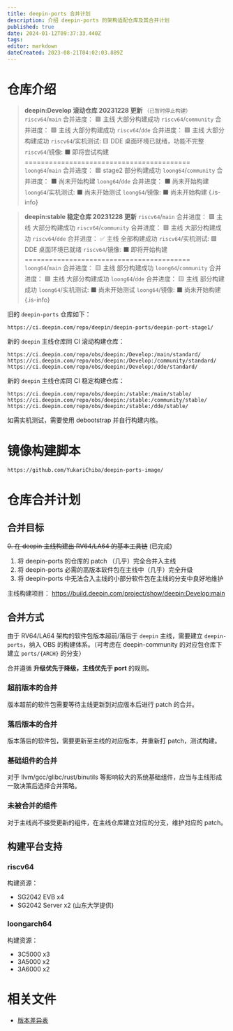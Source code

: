 ```yaml
---
title: deepin-ports 合并计划
description: 介绍 deepin-ports 的架构适配仓库及其合并计划
published: true
date: 2024-01-12T09:37:33.440Z
tags: 
editor: markdown
dateCreated: 2023-08-21T04:02:03.889Z
---
```


# 仓库介绍

> **deepin:Develop 滚动仓库 20231228 更新**
`（已暂时停止构建）`
`riscv64`/`main` 合并进度： 🟩 主线 大部分构建成功 
`riscv64`/`community` 合并进度： 🟩 主线 大部分构建成功
`riscv64`/`dde` 合并进度： 🟩 主线 大部分构建成功
`riscv64`/实机测试: 🟨 DDE 桌面环境已就绪，功能不完整
`riscv64`/镜像: ⬛ 即将尝试构建
=========================================
`loong64`/`main` 合并进度： 🟦 stage2 部分构建成功
`loong64`/`community` 合并进度： ⬛ 尚未开始构建
`loong64`/`dde` 合并进度： ⬛ 尚未开始构建
`loong64`/实机测试: ⬛ 尚未开始测试
`loong64`/镜像: ⬛ 尚未开始构建
{.is-info}


> **deepin:stable 稳定仓库 20231228 更新**
`riscv64`/`main` 合并进度： 🟩 主线 大部分构建成功 
`riscv64`/`community` 合并进度： 🟩 主线 大部分构建成功 
`riscv64`/`dde` 合并进度： ✅ 主线 全部构建成功
`riscv64`/实机测试: 🟩 DDE 桌面环境已就绪
`riscv64`/镜像: ⬛ 即将开始构建
=========================================
`loong64`/`main` 合并进度： 🟨 主线 部分构建成功
`loong64`/`community` 合并进度： 🟩 主线 大部分构建成功 
`loong64`/`dde` 合并进度： 🟨 主线 部分构建成功
`loong64`/实机测试: ⬛ 尚未开始测试
`loong64`/镜像: ⬛ 尚未开始构建
{.is-info}

旧的 `deepin-ports` 仓库如下：

```
https://ci.deepin.com/repo/deepin/deepin-ports/deepin-port-stage1/
```

新的 `deepin` 主线仓库同 CI 滚动构建仓库：

```
https://ci.deepin.com/repo/obs/deepin:/Develop:/main/standard/
https://ci.deepin.com/repo/obs/deepin:/Develop:/community/standard/
https://ci.deepin.com/repo/obs/deepin:/Develop:/dde/standard/
```

新的 `deepin` 主线仓库同 CI 稳定构建仓库：

```
https://ci.deepin.com/repo/obs/deepin:/stable:/main/stable/
https://ci.deepin.com/repo/obs/deepin:/stable:/community/stable/
https://ci.deepin.com/repo/obs/deepin:/stable:/dde/stable/
```

如需实机测试，需要使用 debootstrap 并自行构建内核。

# 镜像构建脚本

```
https://github.com/YukariChiba/deepin-ports-image/
```

# 仓库合并计划

## 合并目标

~~0. 在 deepin 主线构建出 RV64/LA64 的基本工具链~~ (已完成)
1. 将 deepin-ports 的仓库的 patch （几乎）完全合并入主线
2. 将 deepin-ports 必需的高版本软件包在主线中（几乎）完全升级
3. 将 deepin-ports 中无法合入主线的小部分软件包在主线的分支中良好地维护

主线构建项目： https://build.deepin.com/project/show/deepin:Develop:main

## 合并方式

由于 RV64/LA64 架构的软件包版本超前/落后于 `deepin` 主线，需要建立 `deepin-ports`，纳入 OBS 的构建体系。（可考虑在 deepin-community 的对应包仓库下建立 `ports/{ARCH}` 的分支）

合并遵循 **升级优先于降级，主线优先于 port** 的规则。

### 超前版本的合并

版本超前的软件包需要等待主线更新到对应版本后进行 patch 的合并。

### 落后版本的合并

版本落后的软件包，需要更新至主线的对应版本，并重新打 patch，测试构建。

### 基础组件的合并

对于 llvm/gcc/glibc/rust/binutils 等影响较大的系统基础组件，应当与主线形成一致决策后选择合并策略。

### 未被合并的组件

对于主线尚不接受更新的组件，在主线仓库建立对应的分支，维护对应的 patch。

## 构建平台支持

### riscv64

构建资源： 
- SG2042 EVB x4
- SG2042 Server x2 (山东大学提供)

### loongarch64

构建资源：
- 3C5000 x3
- 3A5000 x2
- 3A6000 x2

# 相关文件

- [版本差异表](https://docs.google.com/spreadsheets/d/1rc8iJo7I9JTxvMvAC7RHhVKHMhcjav7H3QMETcFL4ZE/edit?usp=sharing)